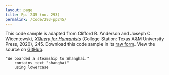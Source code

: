 ```yaml
---
layout: page
title: Pp. 245 (no. 293)
permalink: /code/293-pp245/
---
```


This code sample is adapted from Clifford B. Anderson and Joseph C. Wicentowski, 
[_XQuery for Humanists_](/) (College Station: Texas A&M University Press, 2020), 245. 
Download this code sample in its [raw form](/code/293-pp245/293-pp245.xq).
View the source on [GitHub](https://github.com/coding4humanists/xquery4humanists/blob/release/code/293-pp245/293-pp245.xq).

```xquery
"We boarded a steamship to Shanghai." 
    contains text "shanghai" 
    using lowercase
```  
